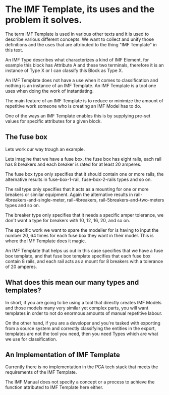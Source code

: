 # The IMF Template, its uses and the problem it solves.

The term IMF Template is used in various other texts and it is used to describe various different concepts. We want to collect and unify those definitions and the uses that are attributed to the thing "IMF Template" in this text.

An IMF Type describes what characterizes a kind of IMF Element, for example this block has Attribute A and these two terminals, therefore it is an instance of Type X or I can classify this Block as Type X.

An IMF Template does not have a use when it comes to classification and nothing is an instance of an IMF Template. An IMF Template is a tool one uses when doing the work of instantiating.

The main feature of an IMF Template is to reduce or minimize the amount of repetitive work someone who is creating an IMF Model has to do.

One of the ways an IMF Template enables this is by supplying pre-set values for specific attributes for a given block.

## The fuse box

Lets work our way trough an example.

Lets imagine that we have a fuse box, the fuse box has eight rails, each rail has 8 breakers and each breaker is rated for at least 20 amperes.

The fuse box type only specifies that it should contain one or more rails, the alternative results in fuse-box-1-rail, fuse-box-2-rails types and so on.

The rail type only specifies that it acts as a mounting for one or more breakers or similar equipment. Again the alternative results in rail-4breakers-and-single-meter, rail-4breakers, rail-5breakers-and-two-meters types and so on.

The breaker type only specifies that it needs a specific amper tolerance, we don't want a type for breakers with 10, 12, 16, 20, and so on.

The specific work we want to spare the modeller for is having to input the number 20, 64 times for each fuse box they want in their model. This is where the IMF Template does it magic.

An IMF Template that helps us out in this case specifies that we have a fuse box template, and that fuse box template specifies that each fuse box contain 8 rails, and each rail acts as a mount for 8 breakers with a tolerance of 20 amperes.

## What does this mean our many types and templates?

In short, if you are going to be using a tool that directly creates IMF Models and those models many very similar yet complex parts, you will want templates in order to not do enormous amounts of manual repetitive labour.

On the other hand, if you are a developer and you're tasked with exporting from a source system and correctly classifying the entities in the export, templates are not the tool you need, then you need Types which are what we use for classification.

## An Implementation of IMF Template

Currently there is no implementation in the PCA tech stack that meets the requirements of the IMF Template.

The IMF Manual does not specify a concept or a process to achieve the function attributed to IMF Template here either.